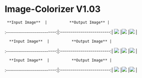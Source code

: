 # Image-Colorizer V1.03


     **Input Image**  |          **Output Image** |               
:-------------------------:|:-------------------------:|
![](https://media.discordapp.net/attachments/782685453396475976/1036670390707171388/08aa71d1-0245-41d6-8c31-b31acdc437d8.png)  |![](https://media.discordapp.net/attachments/782685453396475976/1036670391080468480/a3eed604-1eec-4c08-90b8-45e04cafb772.png)  |![](https://media.discordapp.net/attachments/782685453396475976/1036670391441182892/b99d76bf-f57b-4bdb-ac31-3f9c68130543.png)  |

      **Input Image**  |          **Output Image** |
:-------------------------:|:-------------------------:|
![](https://media.discordapp.net/attachments/782685453396475976/1036670907827101746/a9309569-bc19-4caa-85c4-35ed22189d23.png)  |![](https://media.discordapp.net/attachments/782685453396475976/1036670907478970449/29a9c647-9f30-4754-8e61-78424c75f982.png)  |![](https://media.discordapp.net/attachments/782685453396475976/1036670967004540988/c1cf1021-0ba5-475f-a9d4-f5619257befa.png)  |

      **Input Image**  |          **Output Image** |   
:-------------------------:|:-------------------------:|
![](https://media.discordapp.net/attachments/782685453396475976/1036670908141678724/1354c2ff-69af-40ef-84c5-1eccc9a8cde8.png)  |![](https://media.discordapp.net/attachments/782685453396475976/1036671324283752458/ef3c6026-d19f-4786-8ba1-91924e39cec9.png)  |![](https://media.discordapp.net/attachments/782685453396475976/1036671323889475745/ac5bbaa7-bcc9-4308-a95a-e8730caf6b71.png)  |
